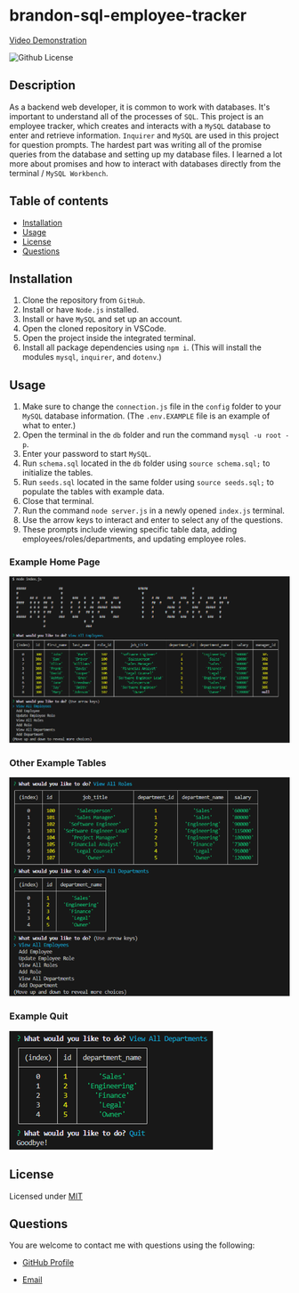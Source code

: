 # brandon-sql-employee-tracker

[Video Demonstration](https://youtu.be/aRVz6EZluz8)

![Github License](https://img.shields.io/badge/License-MIT-green.svg)

## Description

As a backend web developer, it is common to work with databases. It's important to understand all of the processes of `SQL`. This project is an employee tracker, which creates and interacts with a `MySQL` database to enter and retrieve information. `Inquirer` and `MySQL` are used in this project for question prompts. The hardest part was writing all of the promise queries from the database and setting up my database files. I learned a lot more about promises and how to interact with databases directly from the terminal / `MySQL Workbench`.

## Table of contents

- [Installation](#installation)
- [Usage](#usage)
- [License](#license)
- [Questions](#questions)

## Installation

1. Clone the repository from `GitHub`.
2. Install or have `Node.js` installed.
3. Install or have `MySQL` and set up an account.
4. Open the cloned repository in VSCode.
5. Open the project inside the integrated terminal.
6. Install all package dependencies using `npm i`.
   (This will install the modules `mysql`, `inquirer`, and `dotenv`.)

## Usage

1. Make sure to change the `connection.js` file in the `config` folder to your `MySQL` database information.
   (The `.env.EXAMPLE` file is an example of what to enter.)
2. Open the terminal in the `db` folder and run the command `mysql -u root -p`.
3. Enter your password to start `MySQL`.
4. Run `schema.sql` located in the `db` folder using `source schema.sql;` to initialize the tables.
5. Run `seeds.sql` located in the same folder using `source seeds.sql;` to populate the tables with example data.
6. Close that terminal.
7. Run the command `node server.js` in a newly opened `index.js` terminal.
8. Use the arrow keys to interact and enter to select any of the questions.
9. These prompts include viewing specific table data, adding employees/roles/departments, and updating employee roles.

### Example Home Page

![example-homepage](./assets/images/employee_tracker_homepage.png)

### Other Example Tables

![example-tables](./assets/images/example_tables.png)

### Example Quit

![example-quit](./assets/images/quit_example.png)

## License

Licensed under [MIT](https://opensource.org/license/mit/)

## Questions

You are welcome to contact me with questions using the following:

- [GitHub Profile](https://github.com/bwing2)

- [Email](mailto:brandon.wing245@gmail.com)
